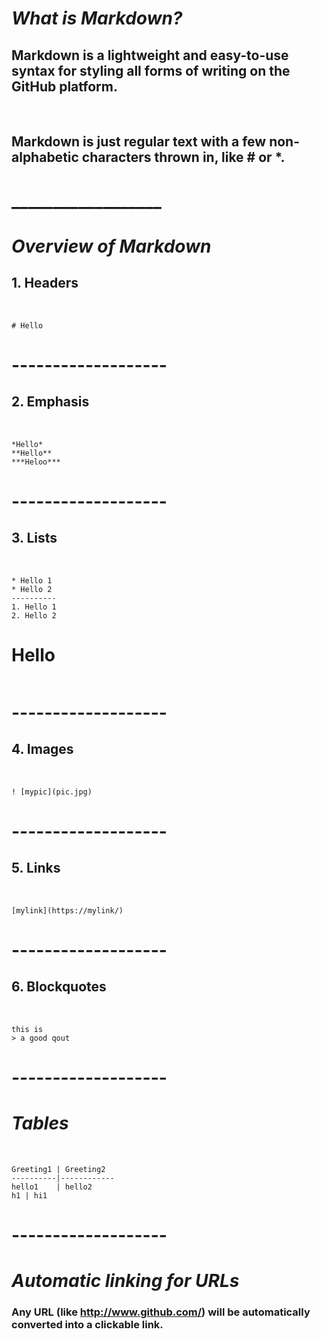 # ***What is Markdown?***

## Markdown is a lightweight and easy-to-use syntax for styling all forms of writing on the GitHub platform.

<p><br></p>

## Markdown is just regular text with a few non-alphabetic characters thrown in, like # or *.

# __________________


# ***Overview of Markdown***

## 1. Headers
<p><br></p>

```
# Hello 

```
# -------------------

## 2. Emphasis
<p><br></p>

```
*Hello*
**Hello**
***Heloo***
```
# -------------------


## 3. Lists
<p><br></p>

```
* Hello 1
* Hello 2
----------
1. Hello 1
2. Hello 2
```
# Hello 

``` 

```
# -------------------

## 4. Images
<p><br></p>

```
! [mypic](pic.jpg)

```
# -------------------

## 5. Links
<p><br></p>

```
[mylink](https://mylink/) 

```
# -------------------

## 6. Blockquotes
<p><br></p>

```
this is 
> a good qout 

```
# -------------------

# ***Tables***
<p><br></p>

```
Greeting1 | Greeting2
----------|------------
hello1    | hello2
h1 | hi1

```
# -------------------

# ***Automatic linking for URLs***

 
### Any URL (like http://www.github.com/) will be automatically converted into a clickable link.
